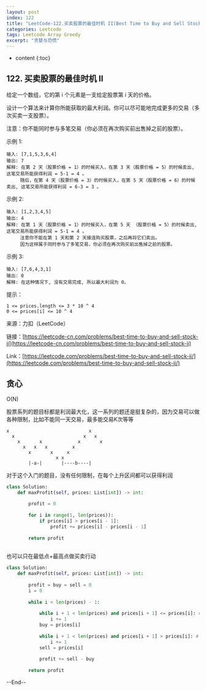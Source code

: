 ```yaml
---
layout: post
index: 122
title: "LeetCode-122.买卖股票的最佳时机 II(Best Time to Buy and Sell Stock II)"
categories: Leetcode
tags: Leetcode Array Greedy
excerpt: "贪婪与恐慌"
---
```


* content
{:toc}

## 122. 买卖股票的最佳时机 II

给定一个数组，它的第 i 个元素是一支给定股票第 i 天的价格。

设计一个算法来计算你所能获取的最大利润。你可以尽可能地完成更多的交易（多次买卖一支股票）。

注意：你不能同时参与多笔交易（你必须在再次购买前出售掉之前的股票）。

示例 1:

```
输入: [7,1,5,3,6,4]
输出: 7
解释: 在第 2 天（股票价格 = 1）的时候买入，在第 3 天（股票价格 = 5）的时候卖出, 这笔交易所能获得利润 = 5-1 = 4 。
     随后，在第 4 天（股票价格 = 3）的时候买入，在第 5 天（股票价格 = 6）的时候卖出, 这笔交易所能获得利润 = 6-3 = 3 。
```

示例 2:

```
输入: [1,2,3,4,5]
输出: 4
解释: 在第 1 天（股票价格 = 1）的时候买入，在第 5 天 （股票价格 = 5）的时候卖出, 这笔交易所能获得利润 = 5-1 = 4 。
     注意你不能在第 1 天和第 2 天接连购买股票，之后再将它们卖出。
     因为这样属于同时参与了多笔交易，你必须在再次购买前出售掉之前的股票。
```

示例 3:

```
输入: [7,6,4,3,1]
输出: 0
解释: 在这种情况下, 没有交易完成, 所以最大利润为 0。
```

提示：

```
1 <= prices.length <= 3 * 10 ^ 4
0 <= prices[i] <= 10 ^ 4
```

来源：力扣（LeetCode）

链接：[https://leetcode-cn.com/problems/best-time-to-buy-and-sell-stock-ii](https://leetcode-cn.com/problems/best-time-to-buy-and-sell-stock-ii)

Link：[https://leetcode.com/problems/best-time-to-buy-and-sell-stock-ii/](https://leetcode.com/problems/best-time-to-buy-and-sell-stock-ii/)

## 贪心

O(N)

股票系列的题目标都是利润最大化，这一系列的题还是挺复杂的，因为交易可以做各种限制，比如不能同一天交易，最多能交易K次等等

```
x                             x
  x                         x   x
    x       x             x       x
      x   x   x         x
        x       x     x
                  x x  
        |-a-|       |----b----|
```

对于这个入门的题目，没有任何限制，在每个上升区间都可以获得利润

```python
class Solution:
    def maxProfit(self, prices: List[int]) -> int:
        
        profit = 0
        
        for i in range(1, len(prices)):
            if prices[i] > prices[i - 1]:
                profit += prices[i] - prices[i - 1]
        
        return profit
        
```

也可以只在最低点+最高点做买卖行动

```python
class Solution:
    def maxProfit(self, prices: List[int]) -> int:
        
        profit = buy = sell = 0
        i = 0
        
        while i < len(prices) - 1:
            
            while i + 1 < len(prices) and prices[i + 1] <= prices[i]: # down
                i += 1
            buy = prices[i]
                
            while i + 1 < len(prices) and prices[i + 1] > prices[i]: # up
                i += 1
            sell = prices[i]
            
            profit += sell - buy
        
        return profit
```

--End--